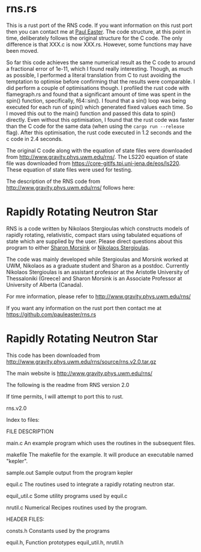 # rns.rs

This is a rust port of the RNS code. If you want information on this rust port then you can contact me at [Paul Easter](mailto:paul.john.easter@gmail.com).  The code structure, at this point in time, deliberately follows the original structure for the C code. The only difference is that XXX.c is now XXX.rs. However, some functions may have been moved.

So far this code achieves the same numerical result as the C code to around a fractional error of 1e-11, which I found really interesting. Though, as much as possible, I performed a literal translation from C to rust avoiding the temptation to optimise before confirming that the results were comparable. I did perform a couple of optimisations though. I profiled the rust code with flamegraph.rs and found that a significant amount of time was spent in the spin() function, specifically, f64::sin(). I found that a sin() loop was being executed for each run of spin() which generated fixed values each time. So I moved this out to the main() function and passed this data to spin() directly. Even without this optimisation, I found that the rust code was faster than the C code for the same data (when using the `cargo run --release` flag). After this optimisation, the rust code executed in 1.2 seconds and the c code in 2.4 seconds.

The original C code along with the equation of state files were downloaded from http://www.gravity.phys.uwm.edu/rns/. The LS220 equation of state file was downloaded from https://core-gitlfs.tpi.uni-jena.de/eos/ls220. These equation of state files were used for testing.

The description of the RNS code from http://www.gravity.phys.uwm.edu/rns/ follows here:

# Rapidly Rotating Neutron Star
RNS is a code written by Nikolaos Stergioulas which constructs models of rapidly rotating, relativistic, compact stars using tabulated equations of state which are supplied by the user. Please direct questions about this program to either [Sharon Morsink](mailto:morsink@phys.ualberta.ca) or [Nikolaos Stergioulas](mailto:niksterg@aei-potsdam.mpg.de).

The code was mainly developed while Stergioulas and Morsink worked at UWM, Nikolaos as a graduate student and Sharon as a postdoc. Currently Nikolaos Stergioulas is an assistant professor at the Aristotle University of Thessaloniki (Greece) and Sharon Morsink is an Associate Professor at University of Alberta (Canada).

For mre information, please refer to http://www.gravity.phys.uwm.edu/rns/ 

If you want any information on the rust port then contact me at https://github.com/pauleaster/rns.rs

# Rapidly Rotating Neutron Star

This code has been downloaded from http://www.gravity.phys.uwm.edu/rns/source/rns.v2.0.tar.gz

The main website is http://www.gravity.phys.uwm.edu/rns/

The following is the readme from RNS version 2.0

If time permits, I will attempt to port this to rust.

rns.v2.0

Index to files:

FILE		DESCRIPTION

main.c	 	An example program which uses the routines in
		the subsequent files. 

makefile	The makefile for the example. It will produce
		an executable named "kepler". 

sample.out	Sample output from the program kepler

equil.c 	The routines used to integrate a rapidly rotating 
		neutron star. 

equil_util.c	Some utility programs used by equil.c

nrutil.c	Numerical Recipes routines used by the program.

HEADER FILES:

consts.h	Constants used by the programs

equil.h,	Function prototypes 
equil_util.h, 
nrutil.h  
